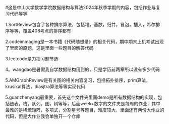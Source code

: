 #这是中山大学数学学院数据结构与算法2024年秋季学期的内容，包括作业与复习代码等等

1.SortReview包含了各种排序算法，包括堆，基数，归并，冒泡，插入，希尔排序等等，覆盖408考点的排序都有

2.codeimmaging是一本书籍《代码随想录》的相关代码，期中期末上机考试出现了里面的原题，这是里面一些题目的解答代码

3.leetcode是力扣习题节选

4。wangdao是暑假我自学数据结构用到的，只是学历前两章所以没有多少代码

5.AMGraphReview是有关图的相关内容复习，包括拓扑排序，prim算法，krusikal算法，diasjtra算法等等实现代码

5.guanzhenyang最重要，首先这个文件夹里面demo是所有数据结构的实现，包括链表，栈，队列，图，树等等，后面week+数字的文件夹是每周的作业，其中最难的是稀疏矩阵，多项式，分割星号等题目，难度较大，里面还有两份大作业的代码，但是大作业我会单独开一个仓库
